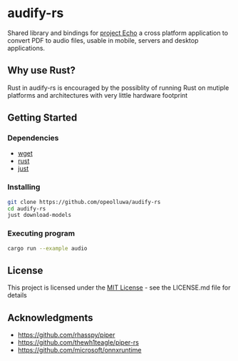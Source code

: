 # audify-rs

Shared library and bindings for [project Echo](https://github.com/opeolluwa/echo) a cross platform application to convert PDF to audio files, usable in mobile, servers and desktop applications.

## Why use Rust?

Rust in audify-rs is encouraged by the possiblity of running Rust on mutiple platforms and architectures with very little hardware footprint

## Getting Started

### Dependencies

- [wget](https://www.gnu.org/software/wget/)
- [rust](https://rust-lang.org)
- [just](https://just.systems)

### Installing

```sh
git clone https://github.com/opeolluwa/audify-rs
cd audify-rs
just download-models
```

### Executing program

```sh
cargo run --example audio
```

## License

This project is licensed under the [MIT License](./LICENSE) - see the LICENSE.md file for details

## Acknowledgments

- <https://github.com/rhasspy/piper>
- <https://github.com/thewh1teagle/piper-rs>
- <https://github.com/microsoft/onnxruntime>
